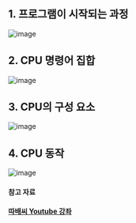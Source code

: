 ## 1. 프로그램이 시작되는 과정

![image](https://user-images.githubusercontent.com/52204522/121854350-0372a700-cd2d-11eb-80ec-408df783ba8f.png)

## 2. CPU 명령어 집합

![image](https://user-images.githubusercontent.com/52204522/121854479-2ef59180-cd2d-11eb-826d-a324c2d31d2d.png)

## 3. CPU의 구성 요소

![image](https://user-images.githubusercontent.com/52204522/121856005-f6ef4e00-cd2e-11eb-9a46-915dcaad9dae.png)

## 4. CPU 동작

![image](https://user-images.githubusercontent.com/52204522/121896118-e99c8880-cd5b-11eb-85b0-976f6c96504a.png)

#### 참고 자료
#### [따배씨 Youtube 강좌](https://www.youtube.com/playlist?list=PLNfg4W25Tapyl6ahul_8VS_8Tx3_egcTI)

